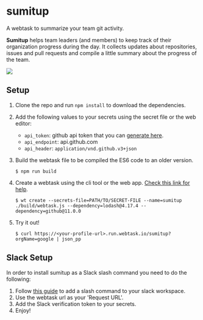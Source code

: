 # sumitup
A webtask to summarize your team git activity.

**Sumitup** helps team leaders (and members) to keep track of their organization progress during the day. It collects updates about repositories, issues and pull requests and compile a little summary about the progress of the team.

![](https://i.imgur.com/UoJiMQR.gifv)

## Setup
1. Clone the repo and run `npm install` to download the dependencies.

2. Add the following values to your secrets using the secret file or the web editor:
    - `api_token`: github api token that you can [generate here](https://help.github.com/articles/creating-a-personal-access-token-for-the-command-line/).
    - `api_endpoint`: api.github.com
    - `api_header`: `application/vnd.github.v3+json`

3. Build the webtask file to be compiled the ES6 code to an older version.
    ```
    $ npm run build
    ```

4. Create a webtask using the cli tool or the web app. [Check this link for help](https://webtask.io/docs/101).
    ```
    $ wt create --secrets-file=PATH/TO/SECRET-FILE --name=sumitup ./build/webtask.js --dependency=lodash@4.17.4 --dependency=github@11.0.0
    ```
5. Try it out!
    ```
    $ curl https://<your-profile-url>.run.webtask.io/sumitup?orgName=google | json_pp
    ```

## Slack Setup
In order to install sumitup as a Slack slash command you need to do the following:
1. Follow [this guide](https://api.slack.com/slash-commands) to add a slash command to your slack workspace.
2. Use the webtask url as your 'Request URL'.
3. Add the Slack verification token to your secrets.
4. Enjoy!

